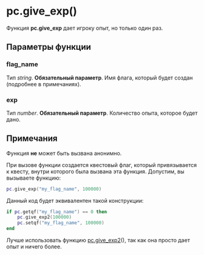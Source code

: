 # pc.give_exp()
Функция **pc.give_exp** дает игроку опыт, но только один раз.

## Параметры функции
### flag_name
Тип *string*. **Обязательный параметр**. Имя флага, который будет создан (подробнее в примечаниях).

### exp
Тип *number*. **Обязательный параметр**. Количество опыта, которое будет дано.

## Примечания
Функция **не** может быть вызвана анонимно.

При вызове функции создается квестовый флаг, который привязывается к квесту, внутри которого была вызвана эта функция. Допустим, вы вызываете функцию:

````lua
pc.give_exp("my_flag_name", 100000)
````

Данный код будет эквивалентен такой конструкции:

````lua
if pc.getqf("my_flag_name") == 0 then
	pc.give_exp2(100000)
	pc.setqf("my_flag_name", 100000)
end
````

Лучше использовать функцию [pc.give_exp2](../pc/pc.give_exp2.md)(), так как она просто дает опыт и ничего более.